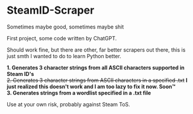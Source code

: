 # SteamID-Scraper
Sometimes maybe good, sometimes maybe shit

First project, some code written by ChatGPT. 

Should work fine, but there are other, far better scrapers out there, this is just smth I wanted to do to learn Python better.

**1. Generates 3 character strings from all ASCII characters supported in Steam ID's**  
~~2. Generates 3 character strings from ASCII characters in a specified .txt~~ **I just realized this doesn't work and I am too lazy to fix it now. Soon™**  
**3. Generates strings from a wordlist specified in a .txt file**  

Use at your own risk, probably against Steam ToS.

